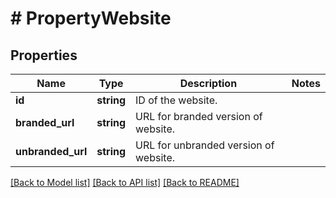 # # PropertyWebsite

## Properties

Name | Type | Description | Notes
------------ | ------------- | ------------- | -------------
**id** | **string** | ID of the website. |
**branded_url** | **string** | URL for branded version of website. |
**unbranded_url** | **string** | URL for unbranded version of website. |

[[Back to Model list]](../../README.md#models) [[Back to API list]](../../README.md#endpoints) [[Back to README]](../../README.md)

